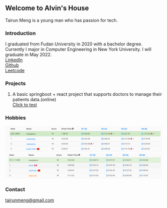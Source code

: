 ## Welcome to Alvin's House

Tairun Meng is a young man who has passion for tech.

### Introduction

I graduated from Fudan University in 2020 with a bachelor degree. Currently I major in Computer Engineering in New York University. I will graduate in May 2022.
<br/>
<a href="https://www.linkedin.com/in/tairun-meng-27b453150/">LinkedIn</a><br/>
<a href="https://github.com/381352903">Github</a><br/>
<a href="https://leetcode.com/mengtairun/">Leetcode</a><br/>

### Projects

1. A basic springboot + react project that supports doctors to manage their patients data.(online)<br/>
<a href="http://3.128.153.85:3000/">Click to test</a>


### Hobbies
<img src="/images/contest1.jpg"/>
<img src="/images/contest3.jpg"/>




### Contact

tairunmeng@gmail.com
